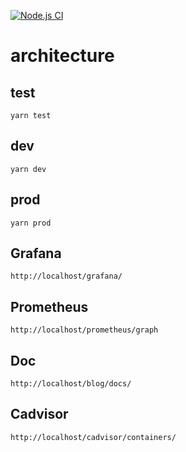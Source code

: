 [![Node.js CI](https://github.com/SebastienLeonce/architecture/actions/workflows/node.js.yml/badge.svg)](https://github.com/SebastienLeonce/architecture/actions/workflows/node.js.yml)

# architecture

## test

```
yarn test
```

## dev

```
yarn dev
```

## prod

```
yarn prod
```

## Grafana

```
http://localhost/grafana/
```

## Prometheus

```
http://localhost/prometheus/graph
```

## Doc

```
http://localhost/blog/docs/
```

## Cadvisor

```
http://localhost/cadvisor/containers/
```

